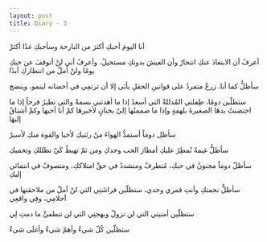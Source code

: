```yaml
---
layout: post
title: Diary - 3
---
```


أنا اليومَ أحبكِ أكثرَ من البارحة وسأحبكِ غدًا أكثرْ

أعرفُ أن الابتعادَ عنكِ انتحارٌ وأن العيشَ بدونكِ مستحيلٌ، وأعرفُ أني لنْ أتوقفَ عن حبكِ يومًا ولنْ أملّ من انتظاركِ أبدًا

سأظلُّ كما أنا، زرعٌ متمردٌ على قوانينِ الحقلِ يأبَى إلا أن ترتمِي في أحضانه لينمو، وينضج

ستظلّين دومًا، طِفلتي المُدللةْ التي أسعدُ إذا ما أهدتني بسمةْ والتي تطيرُ فرحاً إذا ما احتضنتُ يدهَا الصغيرةَ بلهفةٍ وإذا ما ضممتُها إليّ بحنانٍ لأخبرهَا كمْ أنا أحبها وكمْ أشتاقُ إليهَا

سأظل دوماً أستمدُّ الهواءَ منْ رئتيكِ لأحيا والقوة منكِ لأسيرْ

سأظلُّ غيمةً تُمطِرُ عليكِ أمطارَ الحب وحدكِ ومن ثمّ تهبطُ كَيْ تظللكِ وتحميكِ

سأظلّ دوماً مجنونٌ في حبكِ، مُتطرفٌ ومتشددٌ في حقِّ امتلاككِ، ومتصوفٌ في انتمائي إليكِ

سأظلٌّ نجمتكِ وأنتِ قمري وحدي، ستظلّين فراشَتِي التي لنْ أملّ من ملاحقتها في أحلامِي، وفِي واقعِي

ستظلّين أمنيتي التي لن تزولْ وبهجتِي التي لن تنطفئْ ما دمتِ لِي

ستظلّين كُلّ شيءْ وأهمّ شيءْ وأغلَى شيءْ
